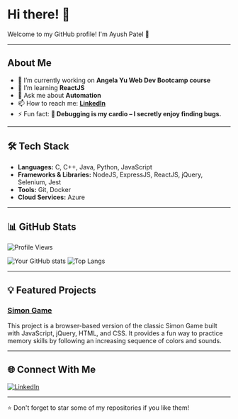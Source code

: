 # Hi there! 👋

Welcome to my GitHub profile! I'm Ayush Patel 🚀

---

## About Me
- 🔭 I’m currently working on **Angela Yu Web Dev Bootcamp course**
- 🌱 I’m learning **ReactJS**
- 💬 Ask me about **Automation**
- 📫 How to reach me: **[LinkedIn](https://www.linkedin.com/in/ayush-patel-780884214/)**
- ⚡ Fun fact: **🐞 Debugging is my cardio – I secretly enjoy finding bugs.**

---

## 🛠️ Tech Stack
- **Languages:** C, C++, Java, Python, JavaScript
- **Frameworks & Libraries:** NodeJS, ExpressJS, ReactJS, jQuery, Selenium, Jest
- **Tools:** Git, Docker
- **Cloud Services:** Azure

---

## 📊 GitHub Stats
![Profile Views](https://komarev.com/ghpvc/?username=AyPatel48&style=plastic&color=blue)

![Your GitHub stats](https://github-readme-stats.vercel.app/api?username=AyPatel48&show_icons=true&theme=radical)
![Top Langs](https://github-readme-stats.vercel.app/api/top-langs/?username=AyPatel48&layout=compact&theme=radical)

---

## 💡 Featured Projects

### [Simon Game]([https://github.com/YourUsername/ProjectRepo](https://github.com/AyPatel48/Simon-Game))
This project is a browser-based version of the classic Simon Game built with JavaScript, jQuery, HTML, and CSS. It provides a fun way to practice memory skills by following an increasing sequence of colors and sounds.

---

## 🌐 Connect With Me
[![LinkedIn](https://img.shields.io/badge/LinkedIn-blue?logo=linkedin&style=flat-square)]([https://linkedin.com/in/YourProfile](https://www.linkedin.com/in/ayush-patel-780884214/))

---

⭐️ Don't forget to star some of my repositories if you like them!


<!---
AyPatel48/AyPatel48 is a ✨ special ✨ repository because its `README.md` (this file) appears on your GitHub profile.
You can click the Preview link to take a look at your changes.
--->
